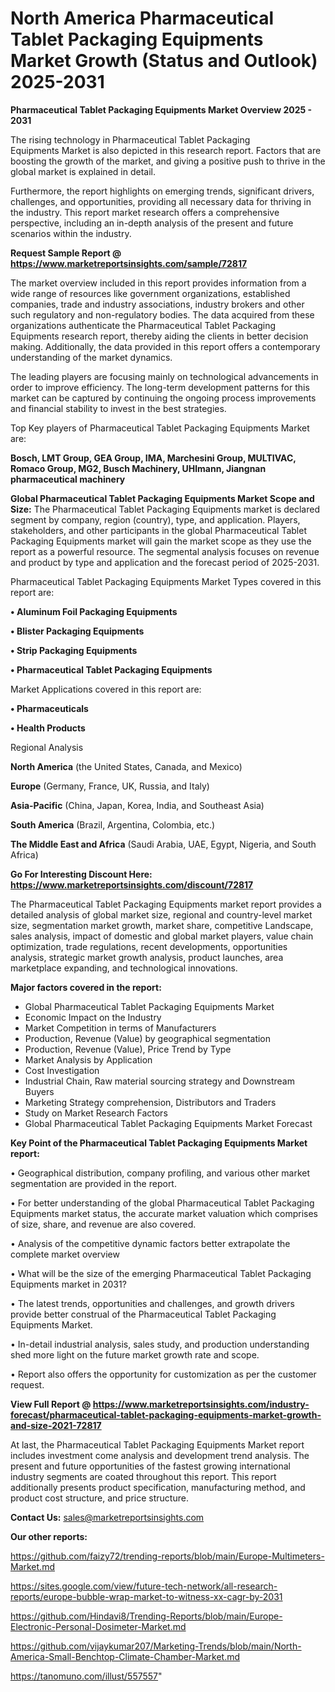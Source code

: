 # North America Pharmaceutical Tablet Packaging Equipments Market Growth (Status and Outlook) 2025-2031

<Strong> Pharmaceutical Tablet Packaging Equipments Market Overview 2025 - 2031</strong>

The rising technology in Pharmaceutical Tablet Packaging Equipments Market is also depicted in this research report. Factors that are boosting the growth of the market, and giving a positive push to thrive in the global market is explained in detail.

Furthermore, the report highlights on emerging trends, significant drivers, challenges, and opportunities, providing all necessary data for thriving in the industry. This report market research offers a comprehensive perspective, including an in-depth analysis of the present and future scenarios within the industry.

<strong>Request Sample Report @ <a href=https://www.marketreportsinsights.com/sample/72817>https://www.marketreportsinsights.com/sample/72817</a></strong>

The market overview included in this report provides information from a wide range of resources like government organizations, established companies, trade and industry associations, industry brokers and other such regulatory and non-regulatory bodies. The data acquired from these organizations authenticate the Pharmaceutical Tablet Packaging Equipments research report, thereby aiding the clients in better decision making. Additionally, the data provided in this report offers a contemporary understanding of the market dynamics.

The leading players are focusing mainly on technological advancements in order to improve efficiency. The long-term development patterns for this market can be captured by continuing the ongoing process improvements and financial stability to invest in the best strategies.

Top Key players of Pharmaceutical Tablet Packaging Equipments Market are:

<strong>Bosch, LMT Group, GEA Group, IMA, Marchesini Group, MULTIVAC, Romaco Group, MG2, Busch Machinery, UHlmann, Jiangnan pharmaceutical machinery</strong>

<strong><b>Global Pharmaceutical Tablet Packaging Equipments Market Scope and Size:</b></strong>
The Pharmaceutical Tablet Packaging Equipments market is declared segment by company, region (country), type, and application. Players, stakeholders, and other participants in the global Pharmaceutical Tablet Packaging Equipments market will gain the market scope as they use the report as a powerful resource. The segmental analysis focuses on revenue and product by type and application and the forecast period of 2025-2031.

Pharmaceutical Tablet Packaging Equipments Market Types covered in this report are:

<strong>• Aluminum Foil Packaging Equipments

• Blister Packaging Equipments

• Strip Packaging Equipments

• Pharmaceutical Tablet Packaging Equipments</strong>

Market Applications covered in this report are:

<strong>• Pharmaceuticals

• Health Products</strong> 

Regional Analysis

<strong>North America</strong> (the United States, Canada, and Mexico)

<strong>Europe</strong> (Germany, France, UK, Russia, and Italy)

<strong>Asia-Pacific</strong> (China, Japan, Korea, India, and Southeast Asia)

<strong>South America</strong> (Brazil, Argentina, Colombia, etc.)

<strong>The Middle East and Africa</strong> (Saudi Arabia, UAE, Egypt, Nigeria, and South Africa)

<strong>Go For Interesting Discount Here: <a href=https://www.marketreportsinsights.com/discount/72817>https://www.marketreportsinsights.com/discount/72817</a></strong>

The Pharmaceutical Tablet Packaging Equipments market report provides a detailed analysis of global market size, regional and country-level market size, segmentation market growth, market share, competitive Landscape, sales analysis, impact of domestic and global market players, value chain optimization, trade regulations, recent developments, opportunities analysis, strategic market growth analysis, product launches, area marketplace expanding, and technological innovations.

<strong><b>Major factors covered in the report:</b></strong>
<ul>
  <li>Global Pharmaceutical Tablet Packaging Equipments Market </li>
  <li>Economic Impact on the Industry</li>
  <li>Market Competition in terms of Manufacturers</li>
  <li>Production, Revenue (Value) by geographical segmentation</li>
  <li>Production, Revenue (Value), Price Trend by Type</li>
  <li>Market Analysis by Application</li>
  <li>Cost Investigation</li>
  <li>Industrial Chain, Raw material sourcing strategy and Downstream Buyers</li>
  <li>Marketing Strategy comprehension, Distributors and Traders</li>
  <li>Study on Market Research Factors</li>
  <li>Global Pharmaceutical Tablet Packaging Equipments Market Forecast</li>
</ul>

<strong><b>Key Point of the Pharmaceutical Tablet Packaging Equipments Market report:</b></strong>

• Geographical distribution, company profiling, and various other market segmentation are provided in the report.

• For better understanding of the global Pharmaceutical Tablet Packaging Equipments market status, the accurate market valuation which comprises of size, share, and revenue are also covered.

• Analysis of the competitive dynamic factors better extrapolate the complete market overview

• What will be the size of the emerging Pharmaceutical Tablet Packaging Equipments market in 2031?

• The latest trends, opportunities and challenges, and growth drivers provide better construal of the Pharmaceutical Tablet Packaging Equipments Market.

• In-detail industrial analysis, sales study, and production understanding shed more light on the future market growth rate and scope.

• Report also offers the opportunity for customization as per the customer request.

<strong><b>View Full Report @ <a href=https://www.marketreportsinsights.com/industry-forecast/pharmaceutical-tablet-packaging-equipments-market-growth-and-size-2021-72817>https://www.marketreportsinsights.com/industry-forecast/pharmaceutical-tablet-packaging-equipments-market-growth-and-size-2021-72817</a></b></strong>


At last, the Pharmaceutical Tablet Packaging Equipments Market report includes investment come analysis and development trend analysis. The present and future opportunities of the fastest growing international industry segments are coated throughout this report. This report additionally presents product specification, manufacturing method, and product cost structure, and price structure.

<strong>Contact Us:</strong>
sales@marketreportsinsights.com

<strong>Our other reports:</strong>

<a href=https://github.com/faizy72/trending-reports/blob/main/Europe-Multimeters-Market.md>https://github.com/faizy72/trending-reports/blob/main/Europe-Multimeters-Market.md</a>

<a href=https://sites.google.com/view/future-tech-network/all-research-reports/europe-bubble-wrap-market-to-witness-xx-cagr-by-2031>https://sites.google.com/view/future-tech-network/all-research-reports/europe-bubble-wrap-market-to-witness-xx-cagr-by-2031</a>

<a href=https://github.com/Hindavi8/Trending-Reports/blob/main/Europe-Electronic-Personal-Dosimeter-Market.md>https://github.com/Hindavi8/Trending-Reports/blob/main/Europe-Electronic-Personal-Dosimeter-Market.md</a>

<a href=https://github.com/vijaykumar207/Marketing-Trends/blob/main/North-America-Small-Benchtop-Climate-Chamber-Market.md>https://github.com/vijaykumar207/Marketing-Trends/blob/main/North-America-Small-Benchtop-Climate-Chamber-Market.md</a>

<a href=https://tanomuno.com/illust/557557>https://tanomuno.com/illust/557557</a>"
